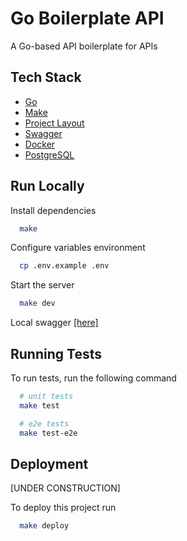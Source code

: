 # Go Boilerplate API

A Go-based API boilerplate for APIs

## Tech Stack

- [Go](https://go.dev/)
- [Make](https://www.gnu.org/software/make/)
- [Project Layout](https://github.com/golang-standards/project-layout)
- [Swagger](https://swagger.io/)
- [Docker](https://www.docker.com/)
- [PostgreSQL](https://www.postgresql.org/)

## Run Locally

Install dependencies

```bash
  make
```

Configure variables environment

```bash
  cp .env.example .env
```

Start the server

```bash
  make dev
```

Local swagger [[here]](http://localhost:8000/swagger/index.html)


## Running Tests

To run tests, run the following command

```bash
  # unit tests
  make test

  # e2e tests
  make test-e2e
```

## Deployment

[UNDER CONSTRUCTION]

To deploy this project run

```bash
  make deploy
```
